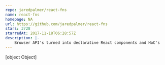```yaml
---
repo: jaredpalmer/react-fns
name: react-fns
homepage: NA
url: https://github.com/jaredpalmer/react-fns
stars: 3728
starredAt: 2017-11-18T06:28:57Z
description: |-
    Browser API's turned into declarative React components and HoC's
---
```


[object Object]
